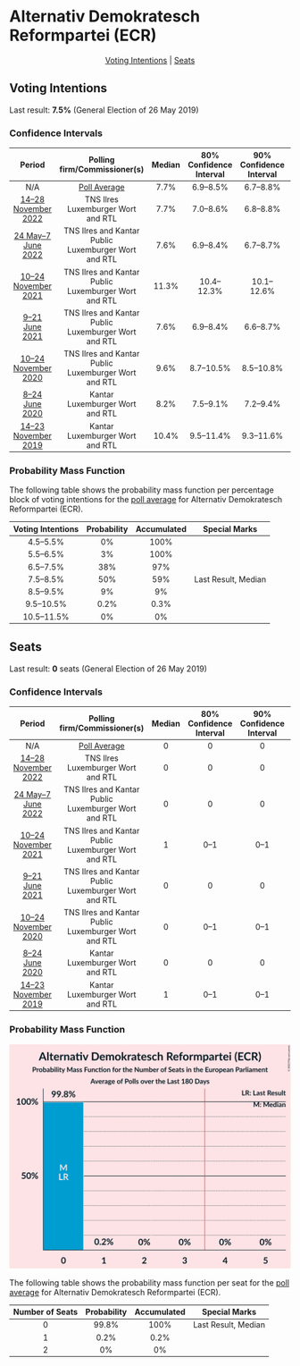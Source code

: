 # Alternativ Demokratesch Reformpartei (ECR)

<p align="center"><a href="#voting-intentions">Voting Intentions</a> | <a href="#seats">Seats</a></p>

## Voting Intentions

Last result: **7.5%** (General Election of 26 May 2019)

### Confidence Intervals

| Period     | Polling firm/Commissioner(s) | Median | 80% Confidence Interval | 90% Confidence Interval | 95% Confidence Interval | 99% Confidence Interval |
|:----------:|:----------------:|:-----------:|:-----------------------:|:-----------------------:|:-----------------------:|:-----------------------:|
| N/A | [Poll Average](average.html) | 7.7% | 6.9–8.5% | 6.7–8.8% | 6.5–9.0% | 6.2–9.4% |
| [14–28 November 2022](2022-11-28-TNSIlres.html) | TNS Ilres <br> Luxemburger Wort and RTL | 7.7% | 7.0–8.6% | 6.8–8.8% | 6.6–9.0% | 6.2–9.5% |
| [24 May–7 June 2022](2022-06-07-TNSIlresandKantarPublic.html) | TNS Ilres and Kantar Public <br> Luxemburger Wort and RTL | 7.6% | 6.9–8.4% | 6.7–8.7% | 6.5–8.9% | 6.1–9.3% |
| [10–24 November 2021](2021-11-24-TNSIlresandKantarPublic.html) | TNS Ilres and Kantar Public <br> Luxemburger Wort and RTL | 11.3% | 10.4–12.3% | 10.1–12.6% | 9.9–12.8% | 9.5–13.3% |
| [9–21 June 2021](2021-06-21-TNSIlresandKantarPublic.html) | TNS Ilres and Kantar Public <br> Luxemburger Wort and RTL | 7.6% | 6.9–8.4% | 6.6–8.7% | 6.5–8.9% | 6.1–9.3% |
| [10–24 November 2020](2020-11-24-TNSIlresandKantarPublic.html) | TNS Ilres and Kantar Public <br> Luxemburger Wort and RTL | 9.6% | 8.7–10.5% | 8.5–10.8% | 8.3–11.0% | 7.9–11.5% |
| [8–24 June 2020](2020-06-24-Kantar.html) | Kantar <br> Luxemburger Wort and RTL | 8.2% | 7.5–9.1% | 7.2–9.4% | 7.0–9.6% | 6.7–10.0% |
| [14–23 November 2019](2019-11-23-Kantar.html) | Kantar <br> Luxemburger Wort and RTL | 10.4% | 9.5–11.4% | 9.3–11.6% | 9.1–11.9% | 8.7–12.3% |

### Probability Mass Function

The following table shows the probability mass function per percentage block of voting intentions for the [poll average](average.html) for Alternativ Demokratesch Reformpartei (ECR).

| Voting Intentions | Probability | Accumulated | Special Marks |
|:-----------------:|:-----------:|:-----------:|:-------------:|
| 4.5–5.5% | 0% | 100% |  |
| 5.5–6.5% | 3% | 100% |  |
| 6.5–7.5% | 38% | 97% |  |
| 7.5–8.5% | 50% | 59% | Last Result, Median |
| 8.5–9.5% | 9% | 9% |  |
| 9.5–10.5% | 0.2% | 0.3% |  |
| 10.5–11.5% | 0% | 0% |  |


## Seats

Last result: **0** seats (General Election of 26 May 2019)

### Confidence Intervals

| Period     | Polling firm/Commissioner(s) | Median | 80% Confidence Interval | 90% Confidence Interval | 95% Confidence Interval | 99% Confidence Interval |
|:----------:|:----------------:|:------:|:-----------------------:|:-----------------------:|:-----------------------:|:-----------------------:|
| N/A | [Poll Average](average.html) | 0 | 0 | 0 | 0 | 0 |
| [14–28 November 2022](2022-11-28-TNSIlres.html) | TNS Ilres <br> Luxemburger Wort and RTL | 0 | 0 | 0 | 0 | 0 |
| [24 May–7 June 2022](2022-06-07-TNSIlresandKantarPublic.html) | TNS Ilres and Kantar Public <br> Luxemburger Wort and RTL | 0 | 0 | 0 | 0 | 0 |
| [10–24 November 2021](2021-11-24-TNSIlresandKantarPublic.html) | TNS Ilres and Kantar Public <br> Luxemburger Wort and RTL | 1 | 0–1 | 0–1 | 0–1 | 0–1 |
| [9–21 June 2021](2021-06-21-TNSIlresandKantarPublic.html) | TNS Ilres and Kantar Public <br> Luxemburger Wort and RTL | 0 | 0 | 0 | 0 | 0 |
| [10–24 November 2020](2020-11-24-TNSIlresandKantarPublic.html) | TNS Ilres and Kantar Public <br> Luxemburger Wort and RTL | 0 | 0–1 | 0–1 | 0–1 | 0–1 |
| [8–24 June 2020](2020-06-24-Kantar.html) | Kantar <br> Luxemburger Wort and RTL | 0 | 0 | 0 | 0 | 0–1 |
| [14–23 November 2019](2019-11-23-Kantar.html) | Kantar <br> Luxemburger Wort and RTL | 1 | 0–1 | 0–1 | 0–1 | 0–1 |

### Probability Mass Function

![Graph with seats probability mass function not yet produced](average-seats-pmf-alternativdemokrateschreformparteiecr.png "Seats Probability Mass Function")

The following table shows the probability mass function per seat for the [poll average](average.html) for Alternativ Demokratesch Reformpartei (ECR).

| Number of Seats | Probability | Accumulated | Special Marks |
|:---------------:|:-----------:|:-----------:|:-------------:|
| 0 | 99.8% | 100% | Last Result, Median |
| 1 | 0.2% | 0.2% |  |
| 2 | 0% | 0% |  |


